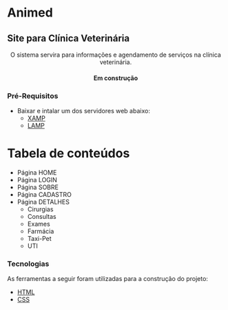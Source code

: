 # Animed
## Site para Clínica Veterinária
<p align="center">O sistema servira para informações e agendamento de serviços na clínica veterinária.</p>
<h4 align="center">Em construção</h4>

### Pré-Requisitos
<!--ts-->
 * Baixar e intalar um dos servidores web abaixo:
   * [XAMP](https://www.apachefriends.org/pt_br/index.html) 
   * [LAMP](https://www.edivaldobrito.com.br/instale-lamp-no-linux-e-tenha-um-servidor-web-em-seu-pc/) 
<!--te-->

Tabela de conteúdos
====================
<!--ts-->
  * Página HOME
  * Página LOGIN
  * Página SOBRE
  * Página CADASTRO
  * Página DETALHES
    * Cirurgias
    * Consultas
    * Exames
    * Farmácia
    * Taxi-Pet
    * UTI
<!--te-->

### Tecnologias

As ferramentas a seguir foram utilizadas para a construção do projeto:
- [HTML](https://www.w3schools.com/html/)
- [CSS](https://www.w3schools.com/css/)
